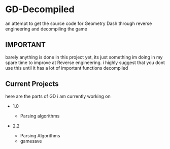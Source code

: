 # GD-Decompiled
 an attempt to get the source code for Geometry Dash through reverse engineering and decompiling the game

## IMPORTANT

barely anything is done in this project yet, its just something im doing in my spare time to improve at Reverse engineering. i highly suggest that you dont use this until it has a lot of important functions decompiled

## Current Projects

here are the parts of GD i am currently working on

- 1.0
    - Parsing algorithms

- 2.2
    - Parsing Algorithms
    - gamesave

